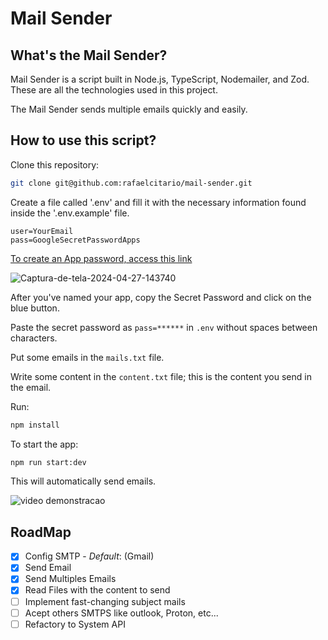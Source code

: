 # Mail Sender

## What's the Mail Sender?

Mail Sender is a script built in Node.js, TypeScript, Nodemailer, and Zod. These are all the technologies used in this project.

The Mail Sender sends multiple emails quickly and easily.

## How to use this script?

Clone this repository:

```bash
git clone git@github.com:rafaelcitario/mail-sender.git 
```

Create a file called '.env' and fill it with the necessary information found inside the '.env.example' file.

```dotenv
user=YourEmail
pass=GoogleSecretPasswordApps
```

[To create an App password, access this link](https://myaccount.google.com/apppasswords)

<img src="https://i.ibb.co/3d2DnGb/Captura-de-tela-2024-04-27-143740.png" alt="Captura-de-tela-2024-04-27-143740" border="0">

After you've named your app, copy the Secret Password and click on the blue button.

Paste the secret password as `pass=******` in `.env` without spaces between characters.

Put some emails in the `mails.txt` file.

Write some content in the `content.txt` file; this is the content you send in the email.

Run:

```bash
npm install
```

To start the app:

```bash
npm run start:dev
```

This will automatically send emails.

![video demonstracao](https://github.com/rafaelcitario/mail-sender/assets/83686681/f32945fb-8de3-4018-9543-b9dae605cd7c)

## RoadMap

- [x] Config SMTP - *Default*: (Gmail)
- [x] Send Email
- [x] Send Multiples Emails
- [x] Read Files with the content to send
- [ ] Implement fast-changing subject mails
- [ ] Acept others SMTPS like outlook, Proton, etc...
- [ ] Refactory to System API
